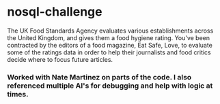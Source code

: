 # nosql-challenge

The UK Food Standards Agency evaluates various establishments across the United Kingdom, and gives them a food hygiene rating. You've been contracted by the editors of a food magazine, Eat Safe, Love, to evaluate some of the ratings data in order to help their journalists and food critics decide where to focus future articles.


### Worked with Nate Martinez on parts of the code. I also referenced multiple AI's for debugging and help with logic at times. 